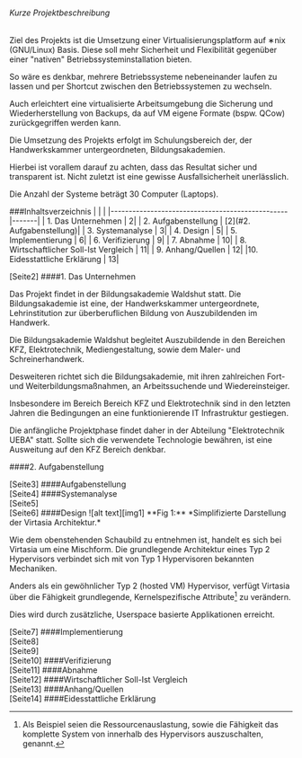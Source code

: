 [img1]: https://raw.githubusercontent.com/Happy-Ferret/Virtasia/master/img/Architecture.png?token=AB3yOk56-pgL8ss943u4XbRDcaTvGtBKks5UgeBVwA%3D%3D "Simplifizierte Darstellung der Virtasia Architektur."

###### Kurze Projektbeschreibung
Ziel des Projekts ist die Umsetzung einer Virtualisierungsplatform auf ∗nix (GNU/Linux) Basis.
Diese soll mehr Sicherheit und Flexibilität gegenüber einer "nativen" Betriebssysteminstallation bieten. 

So wäre es denkbar, mehrere Betriebssysteme nebeneinander laufen zu lassen 
und per Shortcut zwischen den Betriebssystemen zu wechseln.

Auch erleichtert eine virtualisierte Arbeitsumgebung die Sicherung und Wiederherstellung von Backups, da auf 
VM eigene Formate (bspw. QCow) zurückgegriffen werden kann.

Die Umsetzung des Projekts erfolgt im Schulungsbereich der, der Handwerkskammer
untergeordneten, Bildungsakademien.

Hierbei ist vorallem darauf zu achten, dass das Resultat sicher und transparent ist. Nicht zuletzt
ist eine gewisse Ausfallsicherheit unerlässlich.

Die Anzahl der Systeme beträgt 30 Computer (Laptops).

###Inhaltsverzeichnis
|			              		  | 	  |
|-------------------------------------------------|-------|
| 1. Das Unternehmen		                  |      2| 
| 2. Aufgabenstellung      	                  |	 [2](#2. Aufgabenstellung)|
| 3. Systemanalyse         	                  |	 3|
| 4. Design			         	  |	 5|
| 5. Implementierung		         	  |	 6|
| 6. Verifizierung		        	  |	9|
| 7. Abnahme			        	  |	10|
| 8. Wirtschaftlicher Soll-Ist Vergleich  	  | 	11|
| 9. Anhang/Quellen 		         	  |	12|
|10. Eidesstattliche Erklärung	         	  |	13|



<div style="page-break-after: always;"></div>
[Seite2]
####1. Das Unternehmen

Das Projekt findet in der Bildungsakademie Waldshut statt. 
Die Bildungsakademie ist eine, der Handwerkskammer untergeordnete, Lehrinstitution zur überberuflichen Bildung
von Auszubildenden im Handwerk. 

Die Bildungsakademie Waldshut begleitet Auszubildende in den Bereichen KFZ, Elektrotechnik, Mediengestaltung, sowie dem Maler- und Schreinerhandwerk. 

Desweiteren richtet sich die Bildungsakademie, mit ihren zahlreichen Fort- und Weiterbildungsmaßnahmen, an Arbeitssuchende und Wiedereinsteiger. 

Insbesondere im Bereich Bereich KFZ und Elektrotechnik sind in den letzten Jahren die Bedingungen an eine funktionierende IT Infrastruktur gestiegen. 

Die anfängliche Projektphase findet daher in der Abteilung "Elektrotechnik UEBA" statt. Sollte sich die verwendete Technologie bewähren, ist eine Ausweitung auf den KFZ Bereich denkbar. 

####2. Aufgabenstellung



<div style="page-break-after: always;"></div>
[Seite3]
####Aufgabenstellung
<div style="page-break-after: always;"></div>
[Seite4]
####Systemanalyse
<div style="page-break-after: always;"></div>
[Seite5]
<div style="page-break-after: always;"></div>
[Seite6]
####Design
![alt text][img1]
**Fig 1:** *Simplifizierte Darstellung der Virtasia Architektur.*

Wie dem obenstehenden Schaubild zu entnehmen ist, handelt es sich bei Virtasia
um eine Mischform. Die grundlegende Architektur eines Typ 2 Hypervisors 
verbindet sich mit von Typ 1 Hypervisoren bekannten Mechaniken.   

Anders als ein gewöhnlicher Typ 2 (hosted VM) Hypervisor, verfügt 
Virtasia über die Fähigkeit grundlegende, Kernelspezifische Attribute[^1] zu verändern.

Dies wird durch zusätzliche, Userspace basierte Applikationen erreicht. 

[^1]: Als Beispiel seien die Ressourcenauslastung, sowie die Fähigkeit das komplette System von innerhalb des Hypervisors auszuschalten, genannt. 
<div style="page-break-after: always;"></div>
[Seite7]
####Implementierung
<div style="page-break-after: always;"></div>
[Seite8]
<div style="page-break-after: always;"></div>
[Seite9]
<div style="page-break-after: always;"></div>
[Seite10]
####Verifizierung
<div style="page-break-after: always;"></div>
[Seite11]
####Abnahme
<div style="page-break-after: always;"></div>
[Seite12]
####Wirtschaftlicher Soll-Ist Vergleich
<div style="page-break-after: always;"></div>
[Seite13]
####Anhang/Quellen
<div style="page-break-after: always;"></div>
[Seite14]
####Eidesstattliche Erklärung
